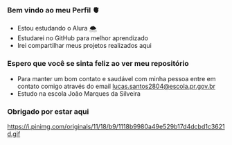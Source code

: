 ### Bem vindo ao meu Perfil 🫀

- Estou estudando o Alura 🌨️
- Estudarei no GitHub para melhor aprendizado
- Irei compartilhar meus projetos realizados aqui
  
### Espero que você se sinta feliz ao ver meu repositório 

- Para manter um bom contato e saudável com minha pessoa entre em contato comigo através do email lucas.santos2804@escola.pr.gov.br
- Estudo na escola João Marques da Silveira
### Obrigado por estar aqui
https://i.pinimg.com/originals/11/18/b9/1118b9980a49e529b17d4dcbd1c3621d.gif
